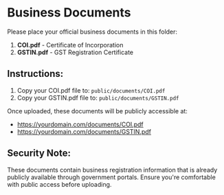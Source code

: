 # Business Documents

Please place your official business documents in this folder:

1. **COI.pdf** - Certificate of Incorporation
2. **GSTIN.pdf** - GST Registration Certificate

## Instructions:
1. Copy your COI.pdf file to: `public/documents/COI.pdf`
2. Copy your GSTIN.pdf file to: `public/documents/GSTIN.pdf`

Once uploaded, these documents will be publicly accessible at:
- https://yourdomain.com/documents/COI.pdf
- https://yourdomain.com/documents/GSTIN.pdf

## Security Note:
These documents contain business registration information that is already publicly available through government portals. Ensure you're comfortable with public access before uploading.